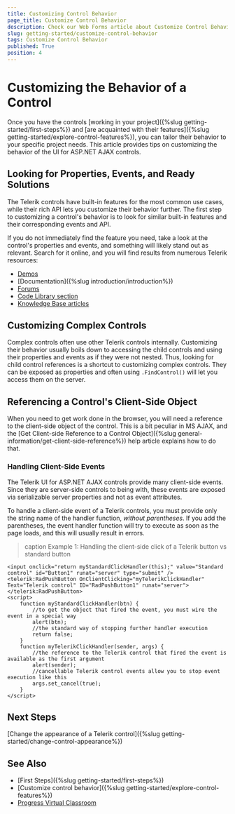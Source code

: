 ```yaml
---
title: Customizing Control Behavior
page_title: Customize Control Behavior
description: Check our Web Forms article about Customize Control Behavior.
slug: getting-started/customize-control-behavior
tags: Customize Control Behavior
published: True
position: 4
---
```


# Customizing the Behavior of a Control

Once you have the controls [working in your project]({%slug getting-started/first-steps%}) and [are acquainted with their features]({%slug getting-started/explore-control-features%}), you can tailor their behavior to your specific project needs. This article provides tips on customizing the behavior of the UI for ASP.NET AJAX controls.

## Looking for Properties, Events, and Ready Solutions

The Telerik controls have built-in features for the most common use cases, while their rich API lets you customize their behavior further. The first step to customizing a control's behavior is to look for similar built-in features and their corresponding events and API.

If you do not immediately find the feature you need, take a look at the control's properties and events, and something will likely stand out as relevant. Search for it online, and you will find results from numerous Telerik resources:

* [Demos](https://demos.telerik.com/aspnet-ajax/)
* [Documentation]({%slug introduction/introduction%})
* [Forums](https://www.telerik.com/forums/aspnet-ajax)
* [Code Library section](https://www.telerik.com/support/code-library/aspnet-ajax)
* [Knowledge Base articles](https://www.telerik.com/support/kb/aspnet-ajax)

## Customizing Complex Controls

Complex controls often use other Telerik controls internally. Customizing their behavior usually boils down to accessing the child controls and using their properties and events as if they were not nested. Thus, looking for child control references is a shortcut to customizing complex controls. They can be exposed as properties and often using `.FindControl()` will let you access them on the server.

## Referencing a Control's Client-Side Object

When you need to get work done in the browser, you will need a reference to the client-side object of the control. This is a bit peculiar in MS AJAX, and the [Get Client-side Reference to a Control Object]({%slug general-information/get-client-side-reference%}) help article explains how to do that.

### Handling Client-Side Events

The Telerik UI for ASP.NET AJAX controls provide many client-side events. Since they are server-side controls to being with, these events are exposed via serializable server properties and not as event attributes.

To handle a client-side event of a Telerik controls, you must provide only the string name of the handler function, *without parentheses*. If you add the parentheses, the event handler function will try to execute as soon as the page loads, and this will usually result in errors.

>caption Example 1: Handling the client-side click of a Telerik button vs standard button

````ASP.NET
<input onclick="return myStandardClickHandler(this);" value="Standard control" id="Button1" runat="server" type="submit" />
<telerik:RadPushButton OnClientClicking="myTelerikClickHandler" Text="Telerik control" ID="RadPushButton1" runat="server"></telerik:RadPushButton>
<script>
    function myStandardClickHandler(btn) {
        //to get the object that fired the event, you must wire the event in a special way
        alert(btn);
        //the standard way of stopping further handler execution
        return false;
    }
    function myTelerikClickHandler(sender, args) {
        //the reference to the Telerik control that fired the event is available as the first argument
        alert(sender);
        //cancellable Telerik control events allow you to stop event execution like this
        args.set_cancel(true);
    }
</script>
````

## Next Steps

[Change the appearance of a Telerik control]({%slug getting-started/change-control-appearance%})

## See Also

* [First Steps]({%slug getting-started/first-steps%})
* [Customize control behavior]({%slug getting-started/explore-control-features%})
* [Progress Virtual Classroom](https://learn.telerik.com/)
